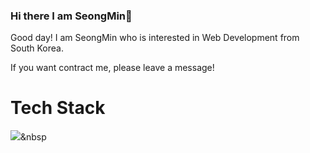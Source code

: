 ### Hi there I am SeongMin👋

Good day! I am SeongMin who is interested in Web Development from South Korea.

If you want contract me, please leave a message!

# Tech Stack
<img src="https://img.shields.io/badge/Python-3766AB?style=flat-square&logo=Python&logoColor=white"/></a>&nbsp 
